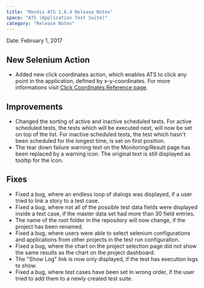 ```yaml
---
title: "Mendix ATS 1.8.4 Release Notes"
space: "ATS (Application Test Suite)"
category: "Release Notes"
---
```


Date: February 1, 2017

## New Selenium Action
* Added new click coordinates action, which enables ATS to click any point in the application, defined by x-y-coordinates. For more informations visit [Click Coordinates Reference page](/selenium-actions/click-coordinates).

## Improvements
* Changed the sorting of active and inactive scheduled tests. For active scheduled tests, the tests which will be executed next, will now be set on top of the list. For inactive scheduled tests, the test which hasn't been scheduled for the longest time, is set on first position.
* The tear down failure warning text on the Monitoring/Result page has been replaced by a warning icon. The original text is still displayed as tooltip for the icon.

## Fixes
* Fixed a bug, where an endless loop of dialogs was displayed, if a user tried to link a story to a test case.
* Fixed a bug, where not all of the possible test data fields were displayed inside a test case, if the master data set had more than 30 field entries.
* The name of the root folder in the repository will now change, if the project has been renamed.
* Fixed a bug, where users were able to select selenium configurations and applications from other projects in the test run configuration.
* Fixed a bug, where the chart on the project selection page did not show the same results as the chart on the project dashboard.     
* The "Show Log" link is now only displayed, if the test has execution logs to show.
* Fixed a bug, where test cases have been set in wrong order, if the user tried to add them to a newly created test suite. 
